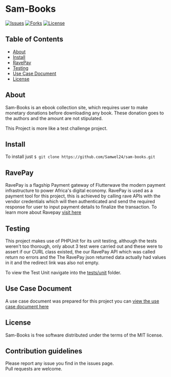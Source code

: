 # Sam-Books

[![Issues](https://img.shields.io/github/issues/Samwel24/sam-books.svg)](https://github.com/Samwel24/sam-books/issues)
[![Forks](https://img.shields.io/github/forks/Samwel24/sam-books.svg)](https://github.com/Samwel24/sam-books/network)
[![License](https://img.shields.io/github/license/Samwel24/sam-books.svg)](https://github.com/Samwel24/sam-books/blob/master/LICENSE.md)

## Table of Contents


- [About](#about)
- [Install](#install)
- [RavePay](#ravepay)
- [Testing](#testing)
- [Use Case Document](#usecase)
- [License](#license)

## About

Sam-Books is an ebook collection site, which requires user to make monetary donations before downloading any book. 
These donation goes to the authors and the amount are not stipulated.

This Project is more like a test challenge project.

## Install

To install just ```$ git clone https://github.com/Samwel24/sam-books.git```


## RavePay

RavePay is a flagship Payment gateway of Flutterwave the modern payment infrastructure to power Africa's digital economy. RavePay is used as a payment tool for this project, this is achieved by calling rave APIs with the vendor credentials which will then authenticated and send the required response for user to input payment details to finalize the transaction. To learn more about Ravepay [visit here](https://ravesandbox.flutterwave.com/)

## Testing

This project makes use of PHPUnit for its unit testing, although the tests weren't too thorough, only about 3 test were carried out
and these were to assert if our CURL class existed, the our RavePay API which was called return no errors and the The RavePay json returned data actually had values in it and the redirect link was also not empty.

To view the Test Unit navigate into the [tests/unit](https://github.com/Samwel24/sam-books/tree/master/tests/units) folder.


## Use Case Document

A use case document was prepared for this project you can [view the use case document here](https://www.dropbox.com/s/443s84mm24av19z/samuelezedi-use-case-document.pdf?dl=0)


## License

Sam-Books is free software distributed under the terms of the MIT license.

## Contribution guidelines

Please report any issue you find in the issues page.  
Pull requests are welcome.
